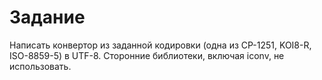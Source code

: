 # Задание
Написать конвертор из заданной кодировки (одна из CP-1251,
KOI8-R, ISO-8859-5) в UTF-8. Сторонние библиотеки, включая iconv,
не использовать.

